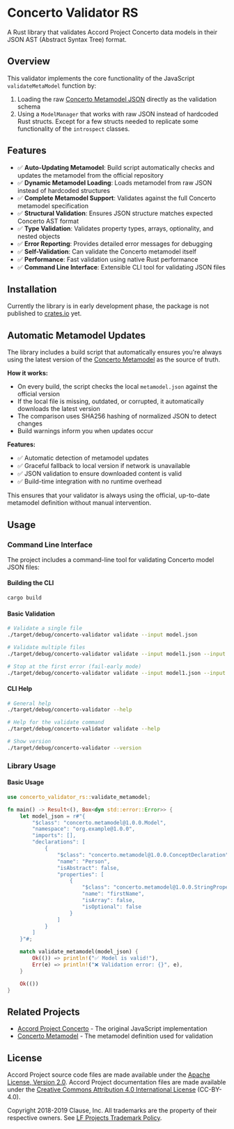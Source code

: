 # Concerto Validator RS

A Rust library that validates Accord Project Concerto data models in their JSON AST (Abstract Syntax Tree) format.

## Overview

This validator implements the core functionality of the JavaScript `validateMetaModel` function by:

1. Loading the raw [Concerto Metamodel JSON](https://github.com/accordproject/concerto-metamodel/blob/main/lib/metamodel.json) directly as the validation schema
2. Using a `ModelManager` that works with raw JSON instead of hardcoded Rust structs. Except for a few structs needed to replicate some functionality of the `introspect` classes.

## Features

- ✅ **Auto-Updating Metamodel**: Build script automatically checks and updates the metamodel from the official repository
- ✅ **Dynamic Metamodel Loading**: Loads metamodel from raw JSON instead of hardcoded structures
- ✅ **Complete Metamodel Support**: Validates against the full Concerto metamodel specification
- ✅ **Structural Validation**: Ensures JSON structure matches expected Concerto AST format
- ✅ **Type Validation**: Validates property types, arrays, optionality, and nested objects
- ✅ **Error Reporting**: Provides detailed error messages for debugging
- ✅ **Self-Validation**: Can validate the Concerto metamodel itself
- ✅ **Performance**: Fast validation using native Rust performance
- ✅ **Command Line Interface**: Extensible CLI tool for validating JSON files

## Installation
Currently the library is in early development phase, the package is not published to [crates.io](crates.io) yet.

## Automatic Metamodel Updates

The library includes a build script that automatically ensures you're always using the latest version of the [Concerto Metamodel](https://github.com/accordproject/concerto-metamodel/blob/main/lib/metamodel.json) as the source of truth.

**How it works:**
- On every build, the script checks the local `metamodel.json` against the official version
- If the local file is missing, outdated, or corrupted, it automatically downloads the latest version
- The comparison uses SHA256 hashing of normalized JSON to detect changes
- Build warnings inform you when updates occur

**Features:**
- ✅ Automatic detection of metamodel updates
- ✅ Graceful fallback to local version if network is unavailable
- ✅ JSON validation to ensure downloaded content is valid
- ✅ Build-time integration with no runtime overhead

This ensures that your validator is always using the official, up-to-date metamodel definition without manual intervention.

## Usage

### Command Line Interface

The project includes a command-line tool for validating Concerto model JSON files:

#### Building the CLI
```bash
cargo build
```

#### Basic Validation
```bash
# Validate a single file
./target/debug/concerto-validator validate --input model.json

# Validate multiple files
./target/debug/concerto-validator validate --input model1.json --input model2.json --input model3.json

# Stop at the first error (fail-early mode)
./target/debug/concerto-validator validate --input model1.json --input model2.json --fail-early
```

#### CLI Help
```bash
# General help
./target/debug/concerto-validator --help

# Help for the validate command
./target/debug/concerto-validator validate --help

# Show version
./target/debug/concerto-validator --version
```

### Library Usage

#### Basic Usage

```rust
use concerto_validator_rs::validate_metamodel;

fn main() -> Result<(), Box<dyn std::error::Error>> {
    let model_json = r#"{
        "$class": "concerto.metamodel@1.0.0.Model",
        "namespace": "org.example@1.0.0",
        "imports": [],
        "declarations": [
            {
                "$class": "concerto.metamodel@1.0.0.ConceptDeclaration",
                "name": "Person",
                "isAbstract": false,
                "properties": [
                    {
                        "$class": "concerto.metamodel@1.0.0.StringProperty",
                        "name": "firstName",
                        "isArray": false,
                        "isOptional": false
                    }
                ]
            }
        ]
    }"#;

    match validate_metamodel(model_json) {
        Ok(()) => println!("✅ Model is valid!"),
        Err(e) => println!("❌ Validation error: {}", e),
    }

    Ok(())
}
```

## Related Projects

- [Accord Project Concerto](https://github.com/accordproject/concerto) - The original JavaScript implementation
- [Concerto Metamodel](https://github.com/accordproject/concerto-metamodel) - The metamodel definition used for validation

## License
Accord Project source code files are made available under the [Apache License, Version 2.0][apache].
Accord Project documentation files are made available under the [Creative Commons Attribution 4.0 International License][creativecommons] (CC-BY-4.0).

Copyright 2018-2019 Clause, Inc. All trademarks are the property of their respective owners. See [LF Projects Trademark Policy](https://lfprojects.org/policies/trademark-policy/).

[linuxfound]: https://www.linuxfoundation.org
[charter]: https://github.com/accordproject/governance/blob/master/accord-project-technical-charter.md
[apmain]: https://accordproject.org/ 
[apblog]: https://medium.com/@accordhq
[apdoc]: https://docs.accordproject.org/
[apdiscord]: https://discord.com/invite/Zm99SKhhtA

[contributing]: https://github.com/accordproject/concerto/blob/master/CONTRIBUTING.md
[developers]: https://github.com/accordproject/concerto/blob/master/DEVELOPERS.md

[apache]: https://github.com/accordproject/concerto/blob/master/LICENSE
[creativecommons]: http://creativecommons.org/licenses/by/4.0/

